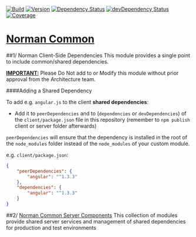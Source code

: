 [![Build](https://img.shields.io/travis/sapbuild/Common.svg?style=flat-square)](http://travis-ci.org/sapbuild/Common)
[![Version](https://img.shields.io/npm/v/Common.svg?style=flat-square)](https://npmjs.org/package/Common)
[![Dependency Status](https://david-dm.org/sapbuild/Common.svg)](https://david-dm.org/sapbuild/Common)
[![devDependency Status](https://david-dm.org/sapbuild/Common/dev-status.svg)](https://david-dm.org/sapbuild/Common#info=devDependencies)
[![Coverage](https://img.shields.io/coveralls/sapbuild/Common/master.svg?style=flat-square)](https://coveralls.io/r/sapbuild/Common?branch=master)

[Norman Common](https://github.com/Norman/Common)
=============

##1/ Norman Client-Side Dependencies
This module provides a single point to include common/shared dependencies.

**<u>IMPORTANT:</u>** Please Do Not add to or Modify this module without prior approval from the Architecture team.

####Adding a Shared Dependency

To add  e.g. `angular.js` to the client **shared dependencies**:
- Add it to `peerDependencies` and to (`dependencies` or `devDependencies`) of the `client/package.json` file in this repository (remember to `npm publish` client or server folder afterwards)

`peerDependencies` will ensure that the dependency is installed in the root of the `node_modules` folder instead of the `node_modules` of your custom module.

e.g. `client/package.json`:

```json
{
    "peerDependencies": {
        "angular": "^1.3.3"
    },
    "dependencies": {
        "angular": "^1.3.3"
    }  
}
```

##2/ [Norman Common Server Components](server/README.md)
This collection of modules provide shared server services and management of shared dependencies for production and test environments  
